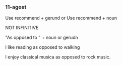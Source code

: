 ### 11-agost

Use recommend + gerund 
or
Use recommend + noun

NOT INFINITIVE



"As opposed to " + noun or gerudn

I like reading as opposed to walking

I enjoy classical musica as opposed to rock music.
